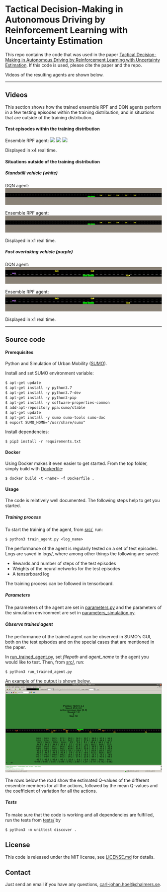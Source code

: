 # Tactical Decision-Making in Autonomous Driving by Reinforcement Learning with Uncertainty Estimation

This repo contains the code that was used in the paper [Tactical Decision-Making in Autonomous Driving by Reinforcement Learning with Uncertainty Estimation](https://arxiv.org/abs/2004.10439).
If this code is used, please cite the paper and the repo.

Videos of the resulting agents are shown below.

---

## Videos

This section shows how the trained ensemble RPF and DQN agents perform in a few testing episodes within the training distribution, and in situations that are outside of the training distribution.


#### Test episodes within the training distribution

Ensemble RPF agent:
![](videos/ensemble_18.gif)
![](videos/ensemble_25.gif)
![](videos/ensemble_40.gif)

Displayed in x4 real time.


#### Situations outside of the training distribution


##### Standstill vehicle (white)

DQN agent:
![](videos/DQN___standstill.gif)

Ensemble RPF agent:
![](videos/ensemble___standstill.gif)

Displayed in x1 real time.


##### Fast overtaking vehicle (purple)

DQN agent:
![](videos/DQN___fast_overtaking.gif)

Ensemble RPF agent:
![](videos/ensemble___with_safety___fast_overtaking.gif)

Displayed in x1 real time.


---

## Source code

#### Prerequisites

Python and Simulation of Urban Mobility ([SUMO](http://sumo.sourceforge.net/)).

Install and set SUMO environment variable:

```shell
$ apt-get update
$ apt-get install -y python3.7
$ apt-get install -y python3.7-dev
$ apt-get install -y python3-pip
$ apt-get install -y software-properties-common
$ add-apt-repository ppa:sumo/stable
$ apt-get update
$ apt-get install -y sumo sumo-tools sumo-doc
$ export SUMO_HOME="/usr/share/sumo"
```

Install dependencies:

```shell
$ pip3 install -r requirements.txt
```

#### Docker

Using Docker makes it even easier to get started. From the top folder, simply build with [Dockerfile](Dockerfile):


```shell
$ docker build -t <name> -f Dockerfile .
```

#### Usage

The code is relatively well documented. The following steps help to get you started.

##### Training process

To start the training of the agent, from [src/](src/), run:

```shell
$ python3 train_agent.py <log_name>
```

The performance of the agent is regularly tested on a set of test episodes. Logs are saved in logs/, where among other things the following are saved:
- Rewards and number of steps of the test episodes
- Weights of the neural networks for the test episodes
- A tensorboard log

The training process can be followed in tensorboard.


##### Parameters

The parameters of the agent are set in [parameters.py](src/parameters.py) and the parameters of the simulation environment are set in [parameters_simulation.py](src/parameters_simulation.py).


##### Observe trained agent

The performance of the trained agent can be observed in SUMO's GUI, both on the test episodes and on the special cases that are mentioned in the paper.

In [run_trained_agent.py](src/run_trained_agent.py), set *filepath* and *agent_name* to the agent you would like to test. Then, from [src/](src/), run:

```shell
$ python3 run_trained_agent.py
```

An example of the output is shown below.
![](videos/sumo_gui_example.png)

The rows below the road show the estimated Q-values of the different ensemble members for all the actions, followed by the mean Q-values and the coefficient of variation for all the actions.



##### Tests

To make sure that the code is working and all dependencies are fulfilled, run the tests from [tests/](tests/) by

```shell
$ python3 -m unittest discover .
```


## License

This code is released under the MIT license, see [LICENSE.md](LICENSE.md) for details.


## Contact

Just send an email if you have any questions, carl-johan.hoel@chalmers.se.
